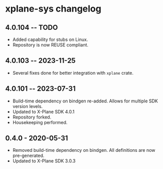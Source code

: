 <!--
SPDX-FileCopyrightText: 2024 Julia DeMille <me@jdemille.com

SPDX-License-Identifier: Apache-2.0 OR MIT
-->

# xplane-sys changelog

## 4.0.104 -- TODO
* Added capability for stubs on Linux.
* Repository is now REUSE compliant.

## 4.0.103 -- 2023-11-25
* Several fixes done for better integration with `xplane` crate.

## 4.0.101 -- 2023-07-31
* Build-time dependency on bindgen re-added. Allows for multiple SDK version levels.
* Updated to X-Plane SDK 4.0.1
* Repository forked.
* Housekeeping performed.

## 0.4.0 - 2020-05-31

* Removed build-time dependency on bindgen. All definitions are now pre-generated.
* Updated to X-Plane SDK 3.0.3
